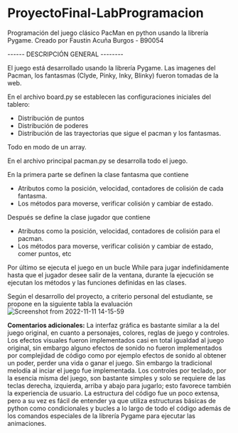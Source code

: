 # ProyectoFinal-LabProgramacion
Programación del juego clásico PacMan en python usando la librería Pygame. Creado por Faustin Acuña Burgos - B90054


------ DESCRIPCIÓN GENERAL  --------

El juego está desarrollado usando la librería Pygame. 
Las imagenes del Pacman, los fantasmas (Clyde, Pinky, Inky, Blinky) fueron tomadas de la web.

En el archivo board.py se establecen las configuraciones iniciales del tablero:
 - Distribución de puntos
 - Distribución de poderes
 - Distribución de las trayectorias que sigue el pacman y los fantasmas.

Todo en modo de un array.

En el archivo principal pacman.py se desarrolla todo el juego.

En la primera parte se definen la clase fantasma que contiene

 - Atributos como la posición, velocidad, contadores de colisión de cada fantasma.
 - Los métodos para moverse, verificar colisión y cambiar de estado.

Después se define la clase jugador que contiene

 - Atributos como la posición, velocidad, contadores de colisión para el pacman.
 - Los métodos para moverse, verificar colisión y cambiar de estado, comer puntos, etc

Por último se ejecuta el juego en un bucle While para jugar indefinidamente hasta que el jugador desee salir de la ventana, durante la ejecución se ejecutan los métodos y las funciones definidas en las clases.

Según el desarrollo del proyecto, a criterio personal del estudiante, se propone en la siguiente tabla la evaluación
![Screenshot from 2022-11-11 14-15-59](https://user-images.githubusercontent.com/118016955/201414127-d4c03dbb-6389-4e44-a1af-38142dc49401.png)

**Comentarios adicionales:** La interfaz gráfica es bastante similar a la del juego original, en cuanto a personajes, colores, reglas de juego y controles. Los efectos visuales fueron implementados casi en total igualdad al juego original, sin embargo alguno efectos de sonido no fueron implementados por complejidad de código como por ejemplo efectos de sonido al obtener un poder, perder una vida o ganar el juego. Sin embargo la tradicional melodía al inciar el juego fue implementada. Los controles por teclado, por la esencia misma del juego, son bastante simples y solo se requiere de las teclas derecha, izquierda, arriba y abajo para jugarlo; esto favorece también la experiencia de usuario. La estructura del código fue un poco extensa, pero a su vez es fácil de entender ya que utiliza estructuras básicas de python como condicionales y bucles a lo largo de todo el código además de los comandos especiales de la librería Pygame para ejecutar las animaciones.
